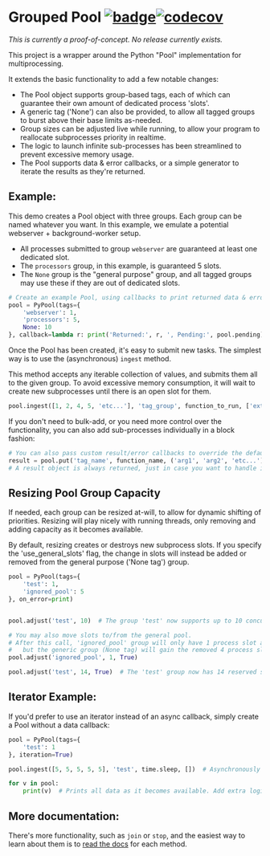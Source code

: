 # Grouped Pool [![badge](https://action-badges.now.sh/shadowmoose/PyGroupedPool)](https://github.com/shadowmoose/PyGroupedPool/actions)[![codecov](https://codecov.io/gh/shadowmoose/PyGroupedPool/branch/master/graph/badge.svg)](https://codecov.io/gh/shadowmoose/PyGroupedPool)

*This is currently a proof-of-concept. No release currently exists.*

This project is a wrapper around the Python "Pool" implementation for multiprocessing.

It extends the basic functionality to add a few notable changes:

+ The Pool object supports group-based tags, each of which can guarantee their own amount of dedicated process 'slots'.
+ A generic tag ('None') can also be provided, to allow all tagged groups to burst above their base limits as-needed.
+ Group sizes can be adjusted live while running, to allow your program to reallocate subprocesses priority in realtime.
+ The logic to launch infinite sub-processes has been streamlined to prevent excessive memory usage.
+ The Pool supports data & error callbacks, or a simple generator to iterate the results as they're returned.

## Example:

This demo creates a Pool object with three groups. Each group can be named whatever you want. 
In this example, we emulate a potential webserver + background-worker setup.

+ All processes submitted to group `webserver` are guaranteed at least one dedicated slot.
+ The `processors` group, in this example, is guaranteed 5 slots.
+ The `None` group is the "general purpose" group, and all tagged groups may use these if they are out of dedicated slots.
```python
# Create an example Pool, using callbacks to print returned data & errors.
pool = PyPool(tags={
    'webserver': 1,
    'processors': 5,
    None: 10
}, callback=lambda r: print('Returned:', r, ', Pending:', pool.pending), on_error=print)
```

Once the Pool has been created, it's easy to submit new tasks. The simplest way is to use the (asynchronous) `ingest` method.

This method accepts any iterable collection of values, and submits them all to the given group.
To avoid excessive memory consumption, it will wait to create new subprocesses until there is an open slot for them.

```python
pool.ingest([1, 2, 4, 5, 'etc...'], 'tag_group', function_to_run, ['extra_func_arguments'])
```

If you don't need to bulk-add, or you need more control over the functionality, you can also add sub-processes individually in a block fashion:

```python
# You can also pass custom result/error callbacks to override the defaults:
result = pool.put('tag_name', function_name, ('arg1', 'arg2', 'etc...'), callback=print, error=print)  
# A result object is always returned, just in case you want to handle it manually.
```


## Resizing Pool Group Capacity
If needed, each group can be resized at-will, to allow for dynamic shifting of priorities.
Resizing will play nicely with running threads, only removing and adding capacity as it becomes available.

By default, resizing creates or destroys new subprocess slots. 
If you specify the 'use_general_slots' flag, the change in slots will instead be added or removed from the general purpose ('None tag') group.
```python
pool = PyPool(tags={
    'test': 1,
    'ignored_pool': 5
}, on_error=print)


pool.adjust('test', 10)  # The group 'test' now supports up to 10 concurrent processes. 9 slots have been created.

# You may also move slots to/from the general pool.
# After this call, 'ignored_pool' group will only have 1 process slot available -
#   but the generic group (None tag) will gain the removed 4 process slots:
pool.adjust('ignored_pool', 1, True)

pool.adjust('test', 14, True)  # The 'test' group now has 14 reserved slots for processes, and the general pool has 0.
```

## Iterator Example:
If you'd prefer to use an iterator instead of an async callback, simply create a Pool without a data callback:
```python
pool = PyPool(tags={
    'test': 1
}, iteration=True)

pool.ingest([5, 5, 5, 5, 5], 'test', time.sleep, [])  # Asynchronously run a subprocess for each value, using util function.

for v in pool:
    print(v)  # Prints all data as it becomes available. Add extra logic to exit, or this will wait for any new data.
```

## More documentation:
There's more functionality, such as `join` or `stop`, and the easiest way to learn about them is to [read the docs](./pool.py) for each method.
